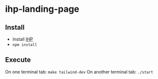 # ihp-landing-page

## Install 

- Install [IHP](https://ihp.digitallyinduced.com/)
- `npm install`

## Execute

On one terminal tab: `make tailwind-dev`
On another terminal tab: `./start`
